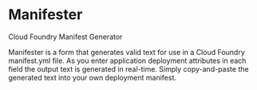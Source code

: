 # Manifester
Cloud Foundry Manifest Generator

Manifester is a form that generates valid text for use in a Cloud Foundry manifest.yml file.  As you enter application deployment attributes in each field the output text is generated in real-time.  Simply copy-and-paste the generated text into your own deployment manifest.
